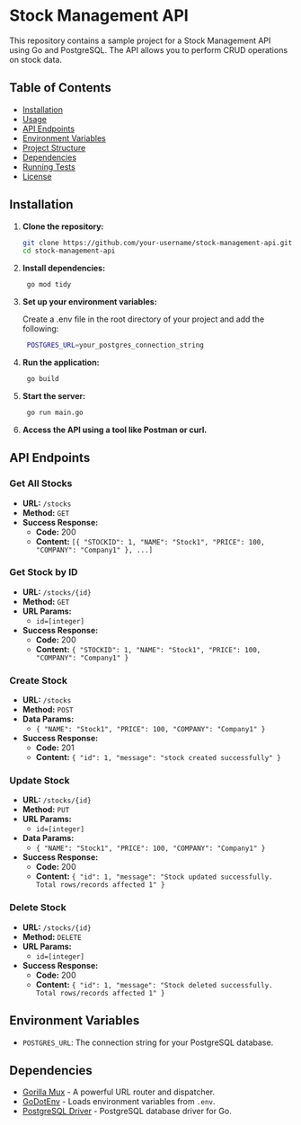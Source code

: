 # Stock Management API

This repository contains a sample project for a Stock Management API using Go and PostgreSQL. The API allows you to perform CRUD operations on stock data.

## Table of Contents

- [Installation](#installation)
- [Usage](#usage)
- [API Endpoints](#api-endpoints)
- [Environment Variables](#environment-variables)
- [Project Structure](#project-structure)
- [Dependencies](#dependencies)
- [Running Tests](#running-tests)
- [License](#license)

## Installation

1. **Clone the repository:**

   ```bash
   git clone https://github.com/your-username/stock-management-api.git
   cd stock-management-api

2. **Install dependencies:**

   ```bash
    go mod tidy

3. **Set up your environment variables:**

    Create a .env file in the root directory of your project and add the following:
   ```bash
    POSTGRES_URL=your_postgres_connection_string

4. **Run the application:**

   ```bash
    go build

5. **Start the server:**

   ```bash
    go run main.go

6. **Access the API using a tool like Postman or curl.**



## API Endpoints

### Get All Stocks

- **URL:** `/stocks`
- **Method:** `GET`
- **Success Response:**
  - **Code:** 200
  - **Content:** `[{ "STOCKID": 1, "NAME": "Stock1", "PRICE": 100, "COMPANY": "Company1" }, ...]`

### Get Stock by ID

- **URL:** `/stocks/{id}`
- **Method:** `GET`
- **URL Params:**
  - `id=[integer]`
- **Success Response:**
  - **Code:** 200
  - **Content:** `{ "STOCKID": 1, "NAME": "Stock1", "PRICE": 100, "COMPANY": "Company1" }`

### Create Stock

- **URL:** `/stocks`
- **Method:** `POST`
- **Data Params:**
  - `{ "NAME": "Stock1", "PRICE": 100, "COMPANY": "Company1" }`
- **Success Response:**
  - **Code:** 201
  - **Content:** `{ "id": 1, "message": "stock created successfully" }`

### Update Stock

- **URL:** `/stocks/{id}`
- **Method:** `PUT`
- **URL Params:**
  - `id=[integer]`
- **Data Params:**
  - `{ "NAME": "Stock1", "PRICE": 100, "COMPANY": "Company1" }`
- **Success Response:**
  - **Code:** 200
  - **Content:** `{ "id": 1, "message": "Stock updated successfully. Total rows/records affected 1" }`

### Delete Stock

- **URL:** `/stocks/{id}`
- **Method:** `DELETE`
- **URL Params:**
  - `id=[integer]`
- **Success Response:**
  - **Code:** 200
  - **Content:** `{ "id": 1, "message": "Stock deleted successfully. Total rows/records affected 1" }`

## Environment Variables

- `POSTGRES_URL`: The connection string for your PostgreSQL database.


## Dependencies

- [Gorilla Mux](https://github.com/gorilla/mux) - A powerful URL router and dispatcher.
- [GoDotEnv](https://github.com/joho/godotenv) - Loads environment variables from `.env`.
- [PostgreSQL Driver](https://github.com/lib/pq) - PostgreSQL database driver for Go.
